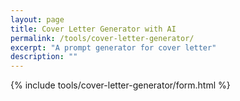 ```yaml
---
layout: page
title: Cover Letter Generator with AI
permalink: /tools/cover-letter-generator/
excerpt: "A prompt generator for cover letter"
description: ""
---
```


{% include tools/cover-letter-generator/form.html %}
